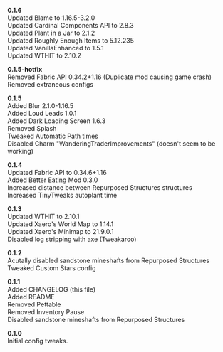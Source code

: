 **0.1.6**  
Updated Blame to 1.16.5-3.2.0  
Updated Cardinal Components API to 2.8.3  
Updated Plant in a Jar to 2.1.2  
Updated Roughly Enough Items to 5.12.235  
Updated VanillaEnhanced to 1.5.1  
Updated WTHIT to 2.10.2  

**0.1.5-hotfix**  
Removed Fabric API 0.34.2+1.16 (Duplicate mod causing game crash)  
Removed extraneous configs  

**0.1.5**  
Added Blur 2.1.0-1.16.5  
Added Loud Leads 1.0.1  
Added Dark Loading Screen 1.6.3  
Removed Splash  
Tweaked Automatic Path times  
Disabled Charm "WanderingTraderImprovements" (doesn't seem to be working)  

**0.1.4**  
Updated Fabric API to 0.34.6+1.16  
Added Better Eating Mod 0.3.0  
Increased distance between Repurposed Structures structures  
Increased TinyTweaks autoplant time

**0.1.3**  
Updated WTHIT to 2.10.1  
Updated Xaero's World Map to 1.14.1  
Updated Xaero's Minimap to 21.9.0.1  
Disabled log stripping with axe (Tweakaroo)

**0.1.2**  
Acutally disabled sandstone mineshafts from Repurposed Structures  
Tweaked Custom Stars config  

**0.1.1**  
Added CHANGELOG (this file)  
Added README  
Removed Pettable  
Removed Inventory Pause  
Disabled sandstone mineshafts from Repurposed Structures  

**0.1.0**  
Initial config tweaks.  
